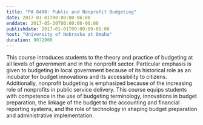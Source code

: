 ```yaml
---
title: "PA 8400: Public and Nonprofit Budgeting"
date: 2017-01-01T00:00:00-06:00
enddate: 2017-05-30T00:00:00-06:00
publishdate: 2017-01-01T00:00:00-06:00
host: "University of Nebraska at Omaha"
duration: 9072000
---
```


This course introduces students to the theory and practice of budgeting at all levels of government and in
the nonprofit sector. Particular emphasis is given to budgeting in local government because of its historical
role as an incubator for budget innovations and its accessibility to citizens. Additionally, nonprofit
budgeting is emphasized because of the increasing role of nonprofits in public service delivery. This course
equips students with competence in the use of budgeting terminology, innovations in budget preparation,
the linkage of the budget to the accounting and financial reporting systems, and the role of technology in
shaping budget preparation and administrative implementation.
